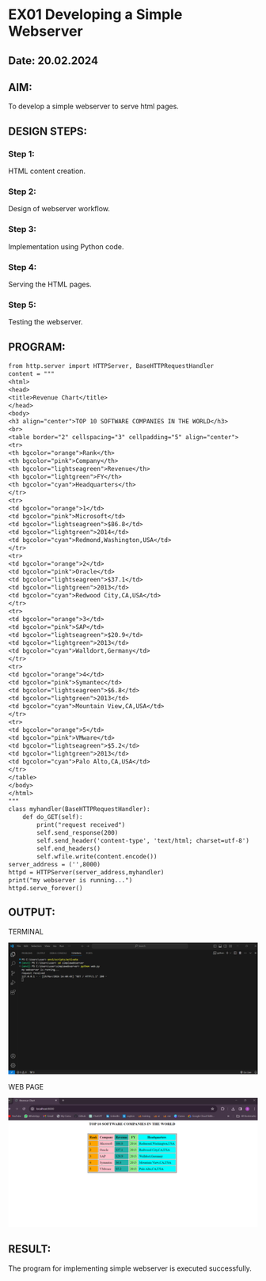 # EX01 Developing a Simple Webserver
## Date: 20.02.2024

## AIM:
To develop a simple webserver to serve html pages.

## DESIGN STEPS:
### Step 1: 
HTML content creation.

### Step 2:
Design of webserver workflow.

### Step 3:
Implementation using Python code.

### Step 4:
Serving the HTML pages.

### Step 5:
Testing the webserver.

## PROGRAM:

```
from http.server import HTTPServer, BaseHTTPRequestHandler
content = """
<html>
<head>
<title>Revenue Chart</title>
</head>
<body>
<h3 align="center">TOP 10 SOFTWARE COMPANIES IN THE WORLD</h3>
<br>
<table border="2" cellspacing="3" cellpadding="5" align="center">
<tr>
<th bgcolor="orange">Rank</th>
<th bgcolor="pink">Company</th>
<th bgcolor="lightseagreen">Revenue</th>
<th bgcolor="lightgreen">FY</th>
<th bgcolor="cyan">Headquarters</th>
</tr>
<tr>
<td bgcolor="orange">1</td>
<td bgcolor="pink">Microsoft</td>
<td bgcolor="lightseagreen">$86.8</td>
<td bgcolor="lightgreen">2014</td>
<td bgcolor="cyan">Redmond,Washington,USA</td>
</tr>
<tr>
<td bgcolor="orange">2</td>
<td bgcolor="pink">Oracle</td>
<td bgcolor="lightseagreen">$37.1</td>
<td bgcolor="lightgreen">2013</td>
<td bgcolor="cyan">Redwood City,CA,USA</td>
</tr>
<tr>
<td bgcolor="orange">3</td>
<td bgcolor="pink">SAP</td>
<td bgcolor="lightseagreen">$20.9</td>
<td bgcolor="lightgreen">2013</td>
<td bgcolor="cyan">Walldort,Germany</td>
</tr>
<tr>
<td bgcolor="orange">4</td>
<td bgcolor="pink">Symantec</td>
<td bgcolor="lightseagreen">$6.8</td>
<td bgcolor="lightgreen">2013</td>
<td bgcolor="cyan">Mountain View,CA,USA</td>
</tr>
<tr>
<td bgcolor="orange">5</td>
<td bgcolor="pink">VMware</td>
<td bgcolor="lightseagreen">$5.2</td>
<td bgcolor="lightgreen">2013</td>
<td bgcolor="cyan">Palo Alto,CA,USA</td>
</tr>
</table>
</body>
</html>
"""
class myhandler(BaseHTTPRequestHandler):
    def do_GET(self):
        print("request received")
        self.send_response(200)
        self.send_header('content-type', 'text/html; charset=utf-8')
        self.end_headers()
        self.wfile.write(content.encode())
server_address = ('',8000)
httpd = HTTPServer(server_address,myhandler)
print("my webserver is running...")
httpd.serve_forever()
```

## OUTPUT:

TERMINAL

![alt text](pic4-1.png)

WEB PAGE

![alt text](pic3.png)

## RESULT:
The program for implementing simple webserver is executed successfully.
